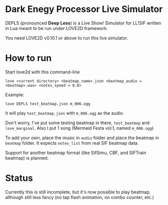 Dark Enegy Processor Live Simulator
===================================

DEPLS (pronounced **Deep Less**) is a Live Show! Simulator for LL!SIF written in Lua meant to be run under LOVE2D framework.

You need LOVE2D v0.10.1 or above to run this live simulator.

How to run
==========

Start love2d with this command-line

    love <current directory> <beatmap_name>.json <beatmap_audio = <beatmap>.wav> <notes_speed = 0.8>

Example:

	love DEPLS test_beatmap.json m_006.ogg

It will play `test_beatmap.json` with `m_006.ogg` as the audio.

Don't worry, I've put some testing beatmap in there, `test_beatmap` and `love_marginal`. Also I put 1 song (Mermaid Festa vol.1, named `m_006.ogg`)

To add your own, place the music in `audio` folder and place the beatmap in `beatmap` folder. It expects `notes_list` from real SIF beatmap data.

Support for another beatmap format (like SifSimu, CBF, and SIFTrain beatmap) is planned.

Status
======

Currently this is still incomplete, but it's now possible to play beatmap, although still less fancy (no tap flash animation, no combo counter, etc.)
